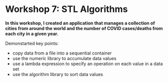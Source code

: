 
# Workshop 7: STL Algorithms

**In this workshop, I created an application that manages a collection of cities from around the world and the number of COVID cases/deaths from each city in a given year.**

Demonstarted key points:
- copy data from a file into a sequential container
- use the numeric library to accumulate data values
- use a lambda expression to specify an operation on each value in a data set
- use the algorithm library to sort data values
